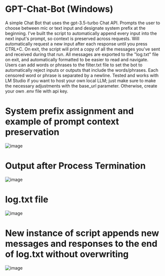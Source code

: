 # GPT-Chat-Bot (Windows)
A simple Chat Bot that uses the gpt-3.5-turbo Chat API. Prompts the user to choose between mic or text input and designate system prefix at the beginning. I've built the script to automatically append every input into the next input's prompt, so context is preserved across requests. Will automatically request a new input after each response until you press CTRL+C. On exit, the script will print a copy of all the messages you've sent and received during that run. All messages are exported to the "log.txt" file on exit, and automatically formatted to be easier to read and navigate. Users can add words or phrases to the filter.txt file to set the bot to automatically reject inputs or outputs that include the words/phrases. Each censored word or phrase is separated by a newline. Tested and works with LM Studio if you want to host your own local LLM; just make sure to make the necessary adjustments with the base_url parameter. Otherwise, create your own .env file with api key. 

# System prefix assignment and example of prompt context preservation
![image](https://github.com/G0-4/GPT-Chat-Bot-Windows-/assets/106123404/2ceaadae-0a1a-42d2-a134-f3df8ed4a55c)

# Output after Process Termination
![image](https://github.com/G0-4/GPT-Chat-Bot-Windows-/assets/106123404/7f3b2d22-8d52-4abc-9a1e-211f5fda52b8)

# log.txt file
![image](https://github.com/G0-4/GPT-Chat-Bot-Windows-/assets/106123404/7a40a248-80e6-468f-9585-da1f91ed2d61)

# New instance of script appends new messages and responses to the end of log.txt without overwriting
![image](https://github.com/G0-4/GPT-Chat-Bot-Windows-/assets/106123404/7266d712-13ae-4da2-a652-fcfbb4c416fd)
